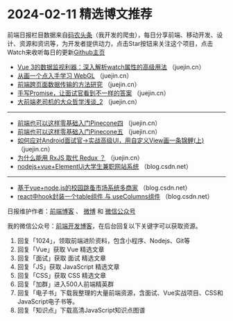 # 2024-02-11 精选博文推荐

前端日报栏目数据来自[码农头条](http://toutiao.qdkfweb.cn/)（我开发的爬虫），每日分享前端、移动开发、设计、资源和资讯等，为开发者提供动力，点击Star按钮来关注这个项目，点击Watch来收听每日的更新[Github主页](https://github.com/kujian/frontendDaily)
* [Vue 3的数据监视利器：深入解析watch属性的高级用法](https://juejin.cn/post/7332852200937291827) （juejin.cn）
* [从画一个点入手学习 WebGL](https://juejin.cn/post/7332735079163346979) （juejin.cn）
* [前端跨页面数据传输的方法研究](https://juejin.cn/post/7332858431571263515) （juejin.cn）
* [手写Promise，让面试官看到不一样的答案](https://juejin.cn/post/7332735436324929590) （juejin.cn）
* [大前端老司机的大众哲学浅谈_2](https://juejin.cn/post/7332495238877757492) （juejin.cn）

***
* [前端也可以这样零基础入门Pinecone四](https://juejin.cn/post/7332386070050373684) （juejin.cn）
* [前端也可以这样零基础入门Pinecone五](https://juejin.cn/post/7332665033799237632) （juejin.cn）
* [如何应对Android面试官-&gt;实战高级UI，用自定义View画一条锦鲤(上)](https://juejin.cn/post/7332656641819672639) （juejin.cn）
* [为什么能用 RxJS 取代 Redux ？](https://juejin.cn/post/7332668127530991653) （juejin.cn）
* [nodejs+vue+ElementUi大学生兼职网站系统](https://blog.csdn.net/QQ58850198/article/details/136091471) （blog.csdn.net）

***
* [基于vue+node.js的校园跳蚤市场系统多商家](https://blog.csdn.net/QQ_402205496/article/details/136093492) （blog.csdn.net）
* [react中hook封装一个table组件 与 useColumns组件](https://blog.csdn.net/weixin_43845137/article/details/136068034) （blog.csdn.net）

日报维护作者：[前端博客](https://qdkfweb.cn/) 、 [微博](http://weibo.com/kujian) 和 [微信公众号](https://open.weixin.qq.com/qr/code?username=caibaojian_com)

我的微信公众号：[前端开发博客](https://open.weixin.qq.com/qr/code?username=caibaojian_com)，在后台回复以下关键字可以获取资源。

1. 回复「1024」，领取前端进阶资料，包含小程序、Nodejs、Git等
2. 回复「Vue」获取 Vue 精选文章
3. 回复「面试」获取 面试 精选文章
4. 回复「JS」获取 JavaScript 精选文章
5. 回复「CSS」获取 CSS 精选文章
6. 回复「加群」进入500人前端精英群
7. 回复「电子书」下载我整理的大量前端资源，含面试、Vue实战项目、CSS和JavaScript电子书等。
8. 回复「知识点」下载高清JavaScript知识点图谱